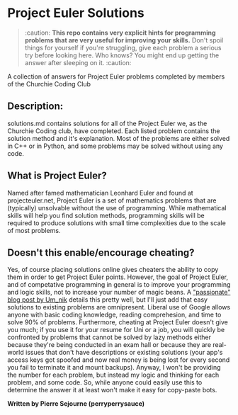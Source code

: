 # Project Euler Solutions

> :caution: **This repo contains very explicit hints for programming problems that are very useful for improving your skills.** Don't spoil things for yourself if you're struggling, give each problem a serious try before looking here. Who knows? You might end up getting the answer after sleeping on it. :caution:


A collection of answers for Project Euler problems completed by members of the Churchie Coding Club 

## Description:
solutions.md contains solutions for all of the Project Euler we, as the Churchie Coding club, have completed. Each listed problem contains the solution method and it's explanation. Most of the problems are either solved in C++ or in Python, and some problems may be solved without using any code.

## What is Project Euler?
Named after famed mathematician Leonhard Euler and found at projecteuler.net, Project Euler is a set of mathematics problems that are (typically) unsolvable without the use of programming. While mathematical skills will help you find solution methods, programming skills will be required to produce solutions with small time complexities due to the scale of most problems.

## Doesn't this enable/encourage cheating?
Yes, of course placing solutions online gives cheaters the ability to copy them in order to get Project Euler points. However, the goal of Project Euler, and of competative programming in general is to improve your programming and logic skills, not to increase your number of magic beans. A ["passionate" blog post by Um_nik](https://codeforces.com/blog/entry/133949) details this pretty well, but I'll just add that easy solutions to existing problems are omnipresent. Liberal use of Google allows anyone with basic coding knowledge, reading comprehesion, and time to solve 90% of problems. Furthermore, cheating at Project Euler doesn't give you much; if you use it for your resume for Uni or a job, you will quickly be confronted by problems that cannot be solved by lazy methods either because they're being conducted in an exam hall or because they are real-world issues that don't have descriptions or existing solutions (your app's access keys got spoofed and now real money is being lost for every second you fail to terminate it and mount backups). Anyway, I won't be providing the number for each problem, but instead my logic and thinking for each problem, and some code. So, while anyone could easily use this to determine the answer it at least won't make it easy for copy-paste bots.

**Written by Pierre Sejourne (perryperrysauce)**
